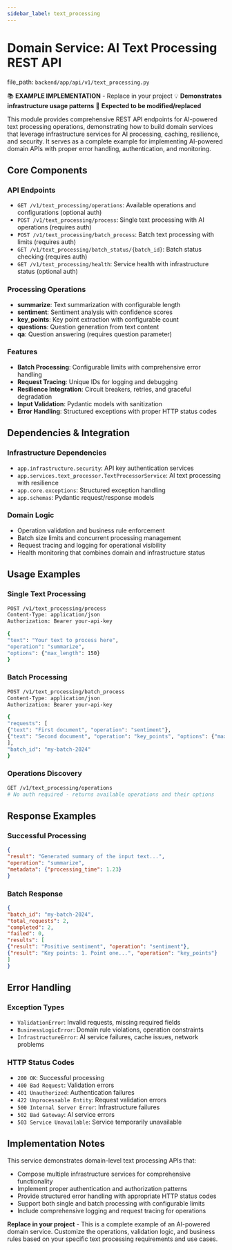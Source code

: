 ```yaml
---
sidebar_label: text_processing
---
```


# Domain Service: AI Text Processing REST API

  file_path: `backend/app/api/v1/text_processing.py`

📚 **EXAMPLE IMPLEMENTATION** - Replace in your project
💡 **Demonstrates infrastructure usage patterns**
🔄 **Expected to be modified/replaced**

This module provides comprehensive REST API endpoints for AI-powered text processing
operations, demonstrating how to build domain services that leverage infrastructure
services for AI processing, caching, resilience, and security. It serves as a complete
example for implementing AI-powered domain APIs with proper error handling,
authentication, and monitoring.

## Core Components

### API Endpoints
- `GET /v1/text_processing/operations`: Available operations and configurations (optional auth)
- `POST /v1/text_processing/process`: Single text processing with AI operations (requires auth)
- `POST /v1/text_processing/batch_process`: Batch text processing with limits (requires auth)
- `GET /v1/text_processing/batch_status/{batch_id}`: Batch status checking (requires auth)
- `GET /v1/text_processing/health`: Service health with infrastructure status (optional auth)

### Processing Operations
- **summarize**: Text summarization with configurable length
- **sentiment**: Sentiment analysis with confidence scores
- **key_points**: Key point extraction with configurable count
- **questions**: Question generation from text content
- **qa**: Question answering (requires question parameter)

### Features
- **Batch Processing**: Configurable limits with comprehensive error handling
- **Request Tracing**: Unique IDs for logging and debugging
- **Resilience Integration**: Circuit breakers, retries, and graceful degradation
- **Input Validation**: Pydantic models with sanitization
- **Error Handling**: Structured exceptions with proper HTTP status codes

## Dependencies & Integration

### Infrastructure Dependencies
- `app.infrastructure.security`: API key authentication services
- `app.services.text_processor.TextProcessorService`: AI text processing with resilience
- `app.core.exceptions`: Structured exception handling
- `app.schemas`: Pydantic request/response models

### Domain Logic
- Operation validation and business rule enforcement
- Batch size limits and concurrent processing management
- Request tracing and logging for operational visibility
- Health monitoring that combines domain and infrastructure status

## Usage Examples

### Single Text Processing
```bash
POST /v1/text_processing/process
Content-Type: application/json
Authorization: Bearer your-api-key

{
"text": "Your text to process here",
"operation": "summarize",
"options": {"max_length": 150}
}
```

### Batch Processing
```bash
POST /v1/text_processing/batch_process
Content-Type: application/json
Authorization: Bearer your-api-key

{
"requests": [
{"text": "First document", "operation": "sentiment"},
{"text": "Second document", "operation": "key_points", "options": {"max_points": 5}}
],
"batch_id": "my-batch-2024"
}
```

### Operations Discovery
```bash
GET /v1/text_processing/operations
# No auth required - returns available operations and their options
```

## Response Examples

### Successful Processing
```json
{
"result": "Generated summary of the input text...",
"operation": "summarize",
"metadata": {"processing_time": 1.23}
}
```

### Batch Response
```json
{
"batch_id": "my-batch-2024",
"total_requests": 2,
"completed": 2,
"failed": 0,
"results": [
{"result": "Positive sentiment", "operation": "sentiment"},
{"result": "Key points: 1. Point one...", "operation": "key_points"}
]
}
```

## Error Handling

### Exception Types
- `ValidationError`: Invalid requests, missing required fields
- `BusinessLogicError`: Domain rule violations, operation constraints
- `InfrastructureError`: AI service failures, cache issues, network problems

### HTTP Status Codes
- `200 OK`: Successful processing
- `400 Bad Request`: Validation errors
- `401 Unauthorized`: Authentication failures
- `422 Unprocessable Entity`: Request validation errors
- `500 Internal Server Error`: Infrastructure failures
- `502 Bad Gateway`: AI service errors
- `503 Service Unavailable`: Service temporarily unavailable

## Implementation Notes

This service demonstrates domain-level text processing APIs that:
- Compose multiple infrastructure services for comprehensive functionality
- Implement proper authentication and authorization patterns
- Provide structured error handling with appropriate HTTP status codes
- Support both single and batch processing with configurable limits
- Include comprehensive logging and request tracing for operations

**Replace in your project** - This is a complete example of an AI-powered domain service.
Customize the operations, validation logic, and business rules based on your specific
text processing requirements and use cases.
